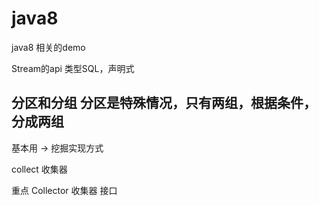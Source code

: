 # java8
java8 相关的demo

Stream的api 类型SQL，声明式

分区和分组
分区是特殊情况，只有两组，根据条件，分成两组
---
基本用 -> 挖掘实现方式

collect 收集器

重点
Collector 收集器 接口